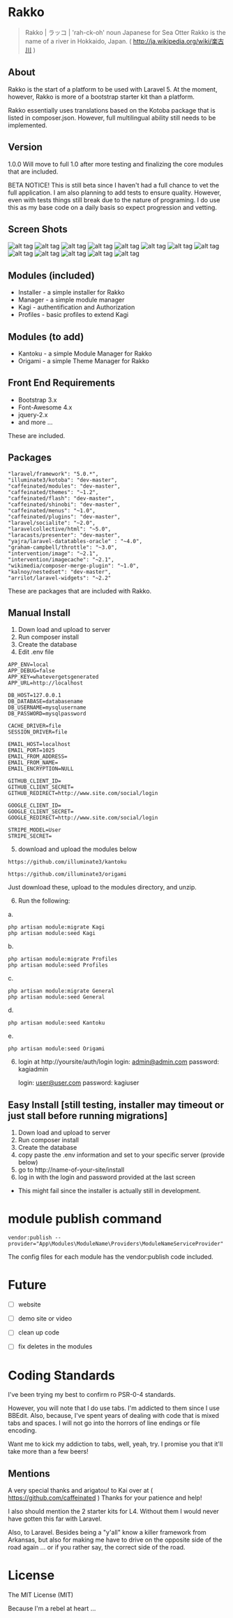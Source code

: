 # Rakko

> Rakko | ラッコ | 'rah-ck-oh'
> noun
> Japanese for Sea Otter
> Rakko is the name of a river in Hokkaido, Japan. ( http://ja.wikipedia.org/wiki/楽古川 )



## About
Rakko is the start of a platform to be used with Laravel 5.
At the moment, however, Rakko is more of a bootstrap starter kit than a platform.


Rakko essentially uses translations based on the Kotoba package that is listed in composer.json.
However, full multilingual ability still needs to be implemented.



## Version
1.0.0
Will move to full 1.0 after more testing and finalizing the core modules that are included.

BETA NOTICE!
This is still beta since I haven't had a full chance to vet the full application.
I am also planning to add tests to ensure quality.
However, even with tests things still break due to the nature of programing.
I do use this as my base code on a daily basis so expect progression and vetting.



## Screen Shots

![alt tag](https://raw.github.com/illuminate3/rakko/master/public/images/screenshots/welcome.png)
![alt tag](https://raw.github.com/illuminate3/rakko/master/public/images/screenshots/main_page.png)
![alt tag](https://raw.github.com/illuminate3/rakko/master/public/images/screenshots/multi_lingual.png)
![alt tag](https://raw.github.com/illuminate3/rakko/master/public/images/screenshots/social_login.png)
![alt tag](https://raw.github.com/illuminate3/rakko/master/public/images/screenshots/admin_dash.png)
![alt tag](https://raw.github.com/illuminate3/rakko/master/public/images/screenshots/modules.png)
![alt tag](https://raw.github.com/illuminate3/rakko/master/public/images/screenshots/themes.png)
![alt tag](https://raw.github.com/illuminate3/rakko/master/public/images/screenshots/users.png)
![alt tag](https://raw.github.com/illuminate3/rakko/master/public/images/screenshots/user_info.png)
![alt tag](https://raw.github.com/illuminate3/rakko/master/public/images/screenshots/edit_user.png)
![alt tag](https://raw.github.com/illuminate3/rakko/master/public/images/screenshots/edit_role.png)
![alt tag](https://raw.github.com/illuminate3/rakko/master/public/images/screenshots/permissions.png)
![alt tag](https://raw.github.com/illuminate3/rakko/master/public/images/screenshots/profile.png)



## Modules (included)
* Installer - a simple installer for Rakko
* Manager - a simple module manager
* Kagi - authentification and Authorization
* Profiles - basic profiles to extend Kagi



## Modules (to add)
* Kantoku - a simple Module Manager for Rakko
* Origami - a simple Theme Manager for Rakko


## Front End Requirements
* Bootstrap 3.x
* Font-Awesome 4.x
* jquery-2.x
* and more ...

These are included.


## Packages
```
"laravel/framework": "5.0.*",
"illuminate3/kotoba": "dev-master",
"caffeinated/modules": "dev-master",
"caffeinated/themes": "~1.2",
"caffeinated/flash": "dev-master",
"caffeinated/shinobi": "dev-master",
"caffeinated/menus": "~1.0",
"caffeinated/plugins": "dev-master",
"laravel/socialite": "~2.0",
"laravelcollective/html": "~5.0",
"laracasts/presenter": "dev-master",
"yajra/laravel-datatables-oracle" : "~4.0",
"graham-campbell/throttle": "~3.0",
"intervention/image": "~2.1",
"intervention/imagecache": "~2.1",
"wikimedia/composer-merge-plugin": "~1.0",
"kalnoy/nestedset": "dev-master",
"arrilot/laravel-widgets": "~2.2"
```

These are packages that are included with Rakko.



## Manual Install

1. Down load and upload to server
2. Run composer install
3. Create the database
4. Edit .env file
```
APP_ENV=local
APP_DEBUG=false
APP_KEY=whatevergetsgenerated
APP_URL=http://localhost

DB_HOST=127.0.0.1
DB_DATABASE=databasename
DB_USERNAME=mysqlusername
DB_PASSWORD=mysqlpassword

CACHE_DRIVER=file
SESSION_DRIVER=file

EMAIL_HOST=localhost
EMAIL_PORT=1025
EMAIL_FROM_ADDRESS=
EMAIL_FROM_NAME=
EMAIL_ENCRYPTION=NULL

GITHUB_CLIENT_ID=
GITHUB_CLIENT_SECRET=
GITHUB_REDIRECT=http://www.site.com/social/login

GOOGLE_CLIENT_ID=
GOOGLE_CLIENT_SECRET=
GOOGLE_REDIRECT=http://www.site.com/social/login

STRIPE_MODEL=User
STRIPE_SECRET=
```
5. download and upload the modules below
```
https://github.com/illuminate3/kantoku

https://github.com/illuminate3/origami
```

Just download these, upload to the modules directory, and unzip.

6. Run the following:

a.
```
php artisan module:migrate Kagi
php artisan module:seed Kagi
```
b.
```
php artisan module:migrate Profiles
php artisan module:seed Profiles
```
c.
```
php artisan module:migrate General
php artisan module:seed General
```
d.
```
php artisan module:seed Kantoku
```
e.
```
php artisan module:seed Origami
```

6. login at http://yoursite/auth/login
	login:		admin@admin.com
	password:	kagiadmin

	login:		user@user.com
	password:	kagiuser



## Easy Install [still testing, installer may timeout or just stall before running migrations]

1. Down load and upload to server
2. Run composer install
3. Create the database
4. copy paste the .env information and set to your specific server (provide below)
5. go to http://name-of-your-site/install
6. log in with the login and password provided at the last screen


* This might fail since the installer is actually still in development.



# module publish command
```
vendor:publish --provider="App\Modules\ModuleName\Providers\ModuleNameServiceProvider"
```
The config files for each module has the vendor:publish code included.



# Future
- [ ] website
- [ ] demo site or video
- [ ] clean up code
- [ ] fix deletes in the modules



# Coding Standards
I've been trying my best to confirm ro PSR-0-4 standards.

However, you will note that I do use tabs. I'm addicted to them since I use BBEdit. Also,
because, I've spent years of dealing with code that is mixed tabs and spaces.
I will not go into the horrors of line endings or file encoding.

Want me to kick my addiction to tabs, well, yeah, try.
I promise you that it'll take more than a few beers!



## Mentions
A very special thanks and arigatou! to Kai over at ( https://github.com/caffeinated )
Thanks for your patience and help!

I also should mention the 2 starter kits for L4. Without them I would never have gotten this far with Laravel.

Also, to Laravel. Besides being a "y'all" know a killer framework from Arkansas,
but also for making me have to drive on the opposite side of the road again ... or if you rather say,
the correct side of the road.



# License
The MIT License (MIT)

Because I'm a rebel at heart ...
